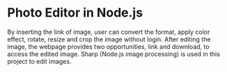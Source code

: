 # Photo Editor in Node.js

By inserting the link of image, user can convert the format, apply color effect, rotate, resize and crop the image without login. After editing the image, the webpage provides two opportunities, link and download, to access the edited image. Sharp (Node.js image processing) is used in this project to edit images.

